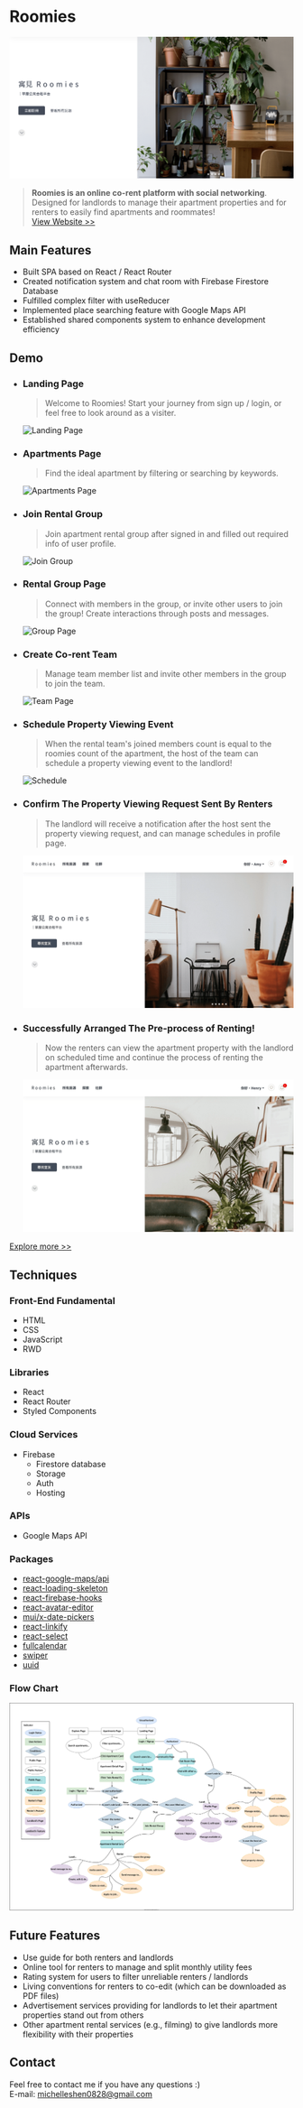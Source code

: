 # Roomies

![roomies](./src/images/readme.png "This is a cover image.")

> **Roomies is an online co-rent platform with social networking**. Designed for landlords to manage their apartment properties and for renters to easily find apartments and roommates!\
> [View Website >>](https://roomies-f03cd.web.app/)

## Main Features

- Built SPA based on React / React Router
- Created notification system and chat room with Firebase Firestore Database
- Fulfilled complex filter with useReducer
- Implemented place searching feature with Google Maps API
- Established shared components system to enhance development efficiency

## Demo

- ### **Landing Page**

  > Welcome to Roomies! Start your journey from sign up / login, or feel free to look around as a visiter.

  ![Landing Page](./README/landing.gif "Landing Page")

- ### **Apartments Page**

  > Find the ideal apartment by filtering or searching by keywords.

  ![Apartments Page](./README/apartments.gif "Apartments Page")

- ### **Join Rental Group**

  > Join apartment rental group after signed in and filled out required info of user profile.

  ![Join Group](./README/joingroup.gif "Join Group!")

- ### **Rental Group Page**

  > Connect with members in the group, or invite other users to join the group! Create interactions through posts and messages.

  ![Group Page](./README/group.gif "Group Page")

- ### **Create Co-rent Team**

  > Manage team member list and invite other members in the group to join the team.

  ![Team Page](./README/team.gif "Team Page")

- ### **Schedule Property Viewing Event**

  > When the rental team's joined members count is equal to the roomies count of the apartment, the host of the team can schedule a property viewing event to the landlord!

  ![Schedule](./README/schedule.gif "Book A Schedule")

- ### **Confirm The Property Viewing Request Sent By Renters**

  > The landlord will receive a notification after the host sent the property viewing request, and can manage schedules in profile page.

  ![Confirm](./README/confirm.gif "Confirm Request")

- ### **Successfully Arranged The Pre-process of Renting!**

  > Now the renters can view the apartment property with the landlord on scheduled time and continue the process of renting the apartment afterwards.

  ![Finished](./README/finish.gif "Finished!")

[Explore more >>](https://roomies-f03cd.web.app/)

## Techniques

### Front-End Fundamental

- HTML
- CSS
- JavaScript
- RWD

### Libraries

- React
- React Router
- Styled Components

### Cloud Services

- Firebase
  - Firestore database
  - Storage
  - Auth
  - Hosting

### APIs

- Google Maps API

### Packages

- [react-google-maps/api](https://github.com/JustFly1984/react-google-maps-api)
- [react-loading-skeleton](https://github.com/dvtng/react-loading-skeleton)
- [react-firebase-hooks](https://github.com/csfrequency/react-firebase-hooks)
- [react-avatar-editor](https://github.com/mosch/react-avatar-editor)
- [mui/x-date-pickers](https://github.com/mui/mui-x)
- [react-linkify](https://github.com/tasti/react-linkify)
- [react-select](https://github.com/JedWatson/react-select)
- [fullcalendar](https://github.com/fullcalendar/fullcalendar)
- [swiper](https://github.com/nolimits4web/swiper)
- [uuid](https://github.com/uuidjs/uuid)

### Flow Chart

![Flow Chart](./README/flow.drawio.svg "Flow Chart")

## Future Features

- Use guide for both renters and landlords
- Online tool for renters to manage and split monthly utility fees
- Rating system for users to filter unreliable renters / landlords
- Living conventions for renters to co-edit (which can be downloaded as PDF files)
- Advertisement services providing for landlords to let their apartment properties stand out from others
- Other apartment rental services (e.g., filming) to give landlords more flexibility with their properties

## Contact

Feel free to contact me if you have any questions :) \
E-mail: michelleshen0828@gmail.com
